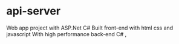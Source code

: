 # api-server
 Web app project with ASP.Net C# 
Built front-end with 
 html css and javascript 
With high performance back-end C# , 
 
 

<!--

Project is still un build
Proccess ....!
<!--
